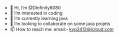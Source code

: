 - 👋 Hi, I’m @DInfinity8080 
- 👀 I’m interested in coding
- 🌱 I’m currently learning java
- 💞️ I’m looking to collaborate on some java projets
- 📫 How to reach me: email:- kvp2412@icloud.com

<!---
DInfinity8080/DInfinity8080 is a ✨ special ✨ repository because its `README.md` (this file) appears on your GitHub profile.
You can click the Preview link to take a look at your changes.
--->

